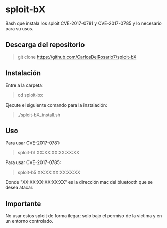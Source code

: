# sploit-bX
Bash que instala los sploit CVE-2017-0781 y CVE-2017-0785 y lo necesario para su usos.

## Descarga del repositorio

> git clone https://github.com/CarlosDelRosario7/sploit-bX

## Instalación

Entre a la carpeta:

> cd sploit-bx

Ejecute el siguiente comando para la instalación:

> ./sploit-bX_install.sh

## Uso

Para usar CVE-2017-0781:

> sploit-b1 XX:XX:XX:XX:XX:XX

Para usar CVE-2017-0785:

> sploit-b5 XX:XX:XX:XX:XX:XX

Donde "XX:XX:XX:XX:XX:XX" es la dirección mac del bluetooth que se desea atacar.

## Importante
No usar estos sploit de forma ilegar; solo bajo el permiso de la victima y en un entorno controlado.
